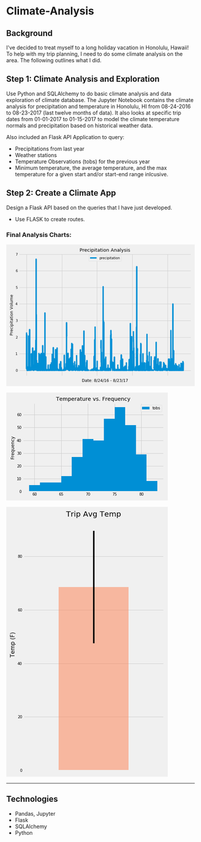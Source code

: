 # Climate-Analysis

## Background

I've decided to treat myself to a long holiday vacation in Honolulu, Hawaii! To help with my trip planning, I need to do some climate analysis on the area. The following outlines what I did.

## Step 1: Climate Analysis and Exploration

Use Python and SQLAlchemy to do basic climate analysis and data exploration of climate database. The Jupyter Notebook contains the climate analysis for precipitation and temperature in Honolulu, HI from 08-24-2016 to 08-23-2017 (last twelve months of data). It also looks at specific trip dates from 01-01-2017 to 01-15-2017 to model the climate temperature normals and precipitation based on historical weather data.

Also included an Flask API Application to query:

* Precipitations from last year
* Weather stations
* Temperature Observations (tobs) for the previous year
* Minimum temperature, the average temperature, and the max temperature for a given start and/or start-end range inlcusive.

## Step 2: Create a Climate App

Design a Flask API based on the queries that I have just developed.

* Use FLASK to create routes.

### Final Analysis Charts:
![TemperatureFrequency](Precipitation.png)

![TemperatureFrequency](Temperature_vs_Frequency.png)

![TripAvgTemperature](Trip_Avg_Temperature.png)

- - -

## Technologies

* Pandas, Jupyter
* Flask
* SQLAlchemy
* Python

